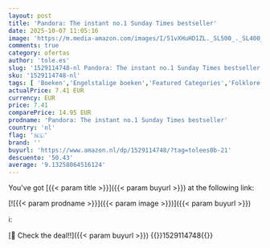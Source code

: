 ```yaml
---
layout: post
title: 'Pandora: The instant no.1 Sunday Times bestseller'
date: 2025-10-07 11:05:16
image: 'https://m.media-amazon.com/images/I/51vXHuHD1ZL._SL500_._SL400_.jpg'
comments: true
category: ofertas
author: 'tole.es'
slug: '1529114748-nl Pandora: The instant no.1 Sunday Times bestseller'
sku: '1529114748-nl'
tags: [ 'Boeken','Engelstalige boeken','Featured Categories','Folklore','Genrefictie','Gezinsleven-fictie','Historische fictie','Historische romantiek','Literaire fictie','Literatuur & fictie','Mythen & sprookjes','Overig religie, ritueel & heilig schrift','Regentschap-romantiek','Religie & spiritualiteit','Romantiek','Sprookjes','🇳🇱', ]
actualPrice: 7.41 EUR
currency: EUR
price: 7.41
comparePrice: 14.95 EUR
prodname: 'Pandora: The instant no.1 Sunday Times bestseller'
country: 'nl'
flag: '🇳🇱'
brand: ''
buyurl: 'https://www.amazon.nl/dp/1529114748/?tag=tolees0b-21'
descuento: '50.43'
average: '9.13258064516124'
---
```


You've got [{{< param title >}}]({{< param buyurl >}}) at the following link:

[![{{< param prodname >}}]({{< param image >}})]({{< param buyurl >}})

ℹ️:


[🛒 Check the deal!!]({{< param buyurl >}})
{{<world>}}1529114748{{</world>}}
